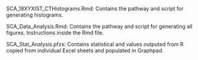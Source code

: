SCA_18XYXIST_CTHistograms.Rmd: Contains the pathway and script for generating histograms. 

SCA_Data_Analysis.Rmd: Contains the pathway and script for generating all figures. Instructions inside the Rmd file.

SCA_Stat_Analysis.pfzx: Contains statistical and values outputed from R copied from individual Excel sheets and populated in Graphpad.
